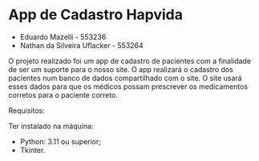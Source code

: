 # App de Cadastro Hapvida

- Eduardo Mazelli - 553236
- Nathan da Silveira Uflacker - 553264

O projeto realizado foi um app de cadastro de pacientes com a finalidade de ser um suporte para o nosso site. O app realizará o cadastro dos pacientes num banco de dados compartilhado com o site. O site usará esses dados para que os médicos possam prescrever os medicamentos corretos para o paciente correto.


Requisitos:

Ter instalado na máquina:
- Python: 3.11 ou superior;
- Tkinter.
